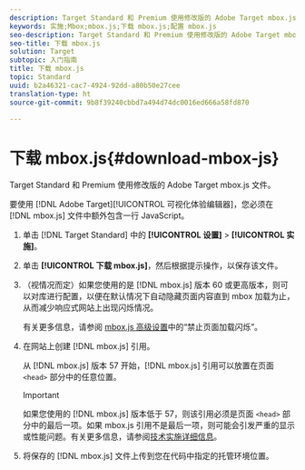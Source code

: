 ```yaml
---
description: Target Standard 和 Premium 使用修改版的 Adobe Target mbox.js 文件。
keywords: 实施;Mbox;mbox.js;下载 mbox.js;配置 mbox.js
seo-description: Target Standard 和 Premium 使用修改版的 Adobe Target mbox.js 文件。
seo-title: 下载 mbox.js
solution: Target
subtopic: 入门指南
title: 下载 mbox.js
topic: Standard
uuid: b2a46321-cac7-4924-92dd-a80b50e27cee
translation-type: ht
source-git-commit: 9b8f39240cbbd7a494d74dc0016ed666a58fd870

---
```



# 下载 mbox.js{#download-mbox-js}

Target Standard 和 Premium 使用修改版的 Adobe Target mbox.js 文件。

要使用 [!DNL Adobe Target][!UICONTROL  可视化体验编辑器]，您必须在 [!DNL mbox.js] 文件中额外包含一行 JavaScript。

1. 单击 [!DNL Target Standard] 中的 **[!UICONTROL 设置]** &gt; **[!UICONTROL 实施]**。
1. 单击 **[!UICONTROL 下载 mbox.js]**，然后根据提示操作，以保存该文件。
1. （视情况而定）如果您使用的是 [!DNL mbox.js] 版本 60 或更高版本，则可以对库进行配置，以便在默认情况下自动隐藏页面内容直到 mbox 加载为止，从而减少响应式网站上出现闪烁情况。

   有关更多信息，请参阅 [mbox.js 高级设置](../../../c-implementing-target/c-implementing-target-for-client-side-web/t-mbox-download/advanced-mboxjs-settings.md#reference_A9C8DAC6DF7743EDBCF1D71F8F20843C)中的“禁止页面加载闪烁”。

1. 在网站上创建 [!DNL mbox.js] 引用。

   从 [!DNL mbox.js] 版本 57 开始，[!DNL mbox.js] 引用可以放置在页面 `<head>` 部分中的任意位置。

   >[!IMPORTANT]
   >
   >如果您使用的 [!DNL mbox.js] 版本低于 57，则该引用必须是页面 `<head>` 部分中的最后一项。如果 mbox.js 引用不是最后一项，则可能会引发严重的显示或性能问题。有关更多信息，请参阅[技术实施详细信息](https://marketing.adobe.com/resources/help/zh_CN/target/ov/c_mbox_technical.html)。

1. 将保存的 [!DNL mbox.js] 文件上传到您在代码中指定的托管环境位置。
